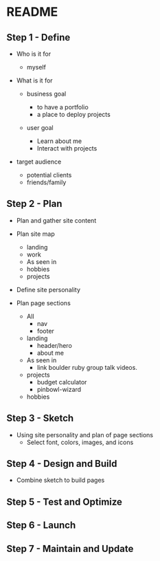 # README

## Step 1 - Define
- Who is it for
    - myself

- What is it for
    - business goal
        - to have a portfolio
        - a place to deploy projects

    - user goal
        - Learn about me
        - Interact with projects

- target audience
    - potential clients
    - friends/family

## Step 2 - Plan
- Plan and gather site content

- Plan site map
    - landing
    - work
    - As seen in
    - hobbies
    - projects

- Define site personality

- Plan page sections
    - All
        - nav
        - footer
    - landing
        - header/hero
        - about me
    - As seen in
        - link boulder ruby group talk videos.
    - projects
        - budget calculator
        - pinbowl-wizard
    - hobbies

## Step 3 - Sketch
- Using site personality and plan of page sections
    - Select font, colors, images, and icons

## Step 4 - Design and Build
- Combine sketch to build pages

## Step 5 - Test and Optimize

## Step 6 - Launch

## Step 7 - Maintain and Update